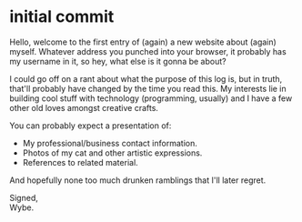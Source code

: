 # initial commit

Hello, welcome to the first entry of (again) a new website about (again) myself. Whatever address you punched into your
browser, it probably has my username in it, so hey, what else is it gonna be about?

I could go off on a rant about what the purpose of this log is, but in truth, that'll probably have changed by the time
you read this. My interests lie in building cool stuff with technology (programming, usually) and I have a few other
old loves amongst creative crafts.

You can probably expect a presentation of:
- My professional/business contact information.
- Photos of my cat and other artistic expressions.
- References to related material.

<!-- @TODO Mention resume/cv? -->

And hopefully none too much drunken ramblings that I'll later regret.

Signed,<br />
Wybe.

